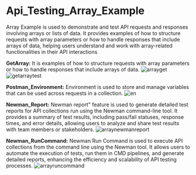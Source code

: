 # Api_Testing_Array_Example
Array Example is used to demonstrate and test API requests and responses involving arrays or lists of data. It provides examples of how to structure requests with array parameters or how to handle responses that include arrays of data, helping users understand and work with array-related functionalities in their API interactions

**GetArray:**
It is examples of how to structure requests with array parameters or how to handle responses that include arrays of data.
![arrayget](https://github.com/FalguniMalakar/Api_Testing_Array_Example/assets/153453822/253be767-3c71-408e-b039-8b11dd39bd63)
![getarraytest](https://github.com/FalguniMalakar/Api_Testing_Array_Example/assets/153453822/1b0d4e84-8bbb-4287-9a55-6b10f5a4ede6)

**Postman_Environment:**
Environment is used to store and manage variables that can be used across requests in a collection.
![en](https://github.com/FalguniMalakar/Api_Testing_Array_Example/assets/153453822/541a49f2-e525-4008-9d0f-6627a3db74a8)

**Newman_Report:**
Newman report" feature is used to generate detailed test reports for API collections run using the Newman command-line tool. It provides a summary of test results, including pass/fail statuses, response times, and error details, allowing users to analyze and share test results with team members or stakeholders.
![arraynewmanreport](https://github.com/FalguniMalakar/Api_Testing_Array_Example/assets/153453822/df84312b-853c-4097-a571-5d67cce0512e)

**Newman_RunCommand:**
Newman Run Command is used to execute API collections from the command line using the Newman tool. It allows users to automate the execution of tests, run them in CMD pipelines, and generate detailed reports, enhancing the efficiency and scalability of API testing processes.
![arrayruncommand](https://github.com/FalguniMalakar/Api_Testing_Array_Example/assets/153453822/2abe51c3-6a65-489a-9612-50f850c232a8)
